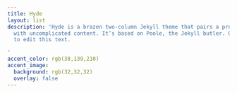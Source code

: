 ```yaml
---
title: Hyde
layout: list
description: 'Hyde is a brazen two-column Jekyll theme that pairs a prominent sidebar
  with uncomplicated content. It’s based on Poole, the Jekyll butler. Open `_featured_tags/hyde.md`
  to edit this text.

'
accent_color: rgb(38,139,210)
accent_image:
  background: rgb(32,32,32)
  overlay: false
---
```


